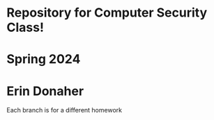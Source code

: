 # Repository for Computer Security Class! 
# Spring 2024
# Erin Donaher
Each branch is for a different homework
